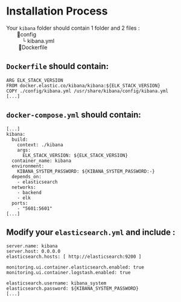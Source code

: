 
# Installation Process

Your ```kibana``` folder should contain 1 folder and 2 files : <br/>
        📂config<br/>
       └ kibana.yml<br/>   
       🐋Dockerfile

## ```Dockerfile``` should contain:
    ARG ELK_STACK_VERSION
    FROM docker.elastic.co/kibana/kibana:${ELK_STACK_VERSION}
    COPY ./config/kibana.yml /usr/share/kibana/config/kibana.yml
    [...]

## ```docker-compose.yml``` should contain:
    [...] 
    kibana:
      build:
        context: ./kibana
        args:
          ELK_STACK_VERSION: ${ELK_STACK_VERSION}
      container_name: kibana
      environment:
        KIBANA_SYSTEM_PASSWORD: ${KIBANA_SYSTEM_PASSWORD:-}
      depends_on:
        - elasticsearch
      networks:
        - backend
        - elk
      ports:
        - "5601:5601"
    [...]

## Modify your ```elasticsearch.yml``` and include :

    server.name: kibana
    server.host: 0.0.0.0
    elasticsearch.hosts: [ http://elasticsearch:9200 ]

    monitoring.ui.container.elasticsearch.enabled: true
    monitoring.ui.container.logstash.enabled: true

    elasticsearch.username: kibana_system
    elasticsearch.password: ${KIBANA_SYSTEM_PASSWORD}
    [...]
